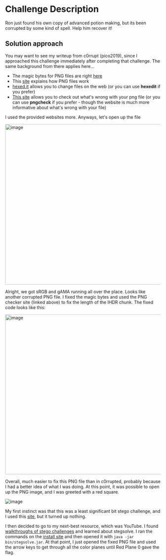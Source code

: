 # Challenge Description
Ron just found his own copy of advanced potion making, but its been corrupted by some kind of spell. Help him recover it!

## Solution approach
You may want to see my writeup from c0rrupt (pico2019), since I approached this challenge immediately after completing that challenge. The same background from there applies here...
- The magic bytes for PNG files are right [here](https://en.wikipedia.org/wiki/List_of_file_signatures)
- This [site](http://www.libpng.org/pub/png/spec/1.2/PNG-Chunks.html) explains how PNG files work
- [hexed.it](hexed.it) allows you to change files on the web (or you can use **hexedit** if you prefer)
- [This site](https://www.nayuki.io/page/png-file-chunk-inspector) allows you to check out what's wrong with your png file (or you can use **pngcheck** if you prefer - though the website is much more informative about what's wrong with your file)

I used the provided websites more. Anyways, let's open up the file

<img width="518" alt="image" src="https://github.com/Leonard514/CTF-Writeups/assets/92343899/f2cd7b7e-0e13-46e4-b0ec-59dd0ed0473b">

Alright, we got sRGB and gAMA running all over the place. Looks like another corrupted PNG file. I fixed the magic bytes and used the PNG checker site (linked above) to fix the length of the IHDR chunk. The fixed code looks like this:

<img width="516" alt="image" src="https://github.com/Leonard514/CTF-Writeups/assets/92343899/f607a9a5-1bf3-49ba-98df-bb3a044cac81">


Overall, much easier to fix this PNG file than in c0rrupted, probably because I had a better idea of what I was doing. At this point, it was possible to open up the PNG image, and I was greeted with a red square.

![image](https://github.com/Leonard514/CTF-Writeups/assets/92343899/e20912b5-4853-4f3c-a996-28505e699adf)


My first instinct was that this was a least significant bit stego challenge, and I used this [site](https://stylesuxx.github.io/steganography/), but it turned up nothing.

I then decided to go to my next-best resource, which was YouTube. I found [walkthroughs of stego challenges](https://www.youtube.com/watch?v=sChN6o06jDM) and learned about stegsolve. I ran the commands on the [install site](https://github.com/zardus/ctf-tools/blob/master/stegsolve/install) and then opened it with `java -jar bin/stegsolve.jar`. At that point, I just opened the fixed PNG file and used the arrow keys to get through all the color planes until Red Plane 0 gave the flag.
